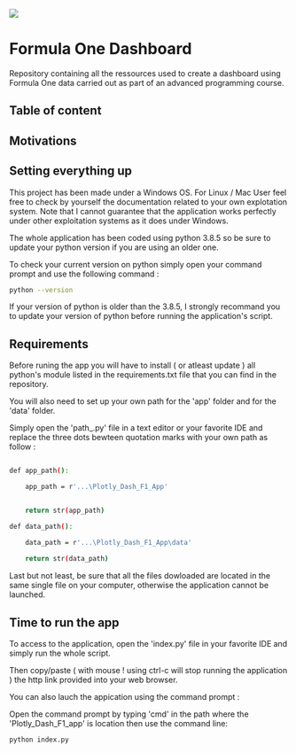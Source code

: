 
![](https://static.tickets-platform.com/img/pages/39/2131/255/media/2/desktop/image_group-4.jpg?ts=1567173136)

# Formula One Dashboard
Repository containing all the ressources used to create a dashboard using Formula One data carried out as part of an advanced programming course.

## Table of content

## Motivations

## Setting everything up

This project has been made under a Windows OS. For Linux / Mac User feel free to check by yourself the documentation related to your own explotation system.
Note that I cannot guarantee that the application works perfectly under other exploitation systems as it does under Windows.

The whole application has been coded using python 3.8.5 so be sure to update your python version if you are using an older one.

To check your current version on python simply open your command prompt and use the following command : 

```bash
python --version
```

If your version of python is older than the 3.8.5, I strongly recommand you to update your version of python before running the application's script.

## Requirements

Before runing the app you will have to install ( or atleast update ) all python's module listed in the requirements.txt file that you can find in the repository.

You will also need to set up your own path for the 'app' folder and for the 'data' folder.

Simply open the 'path_.py' file in a text editor or your favorite IDE and replace the three dots bewteen quotation marks with your own path as follow : 

```bash

def app_path():

    app_path = r'...\Plotly_Dash_F1_App'


    return str(app_path)

def data_path():

    data_path = r'...\Plotly_Dash_F1_App\data'
    
    return str(data_path)

```

Last but not least, be sure that all the files dowloaded are located in the same single file on your computer, otherwise the application cannot be launched.

## Time to run the app 

To access to the application, open the 'index.py' file in your favorite IDE and simply run the whole script.

Then copy/paste ( with mouse ! using ctrl-c will stop running the application ) the http link provided into your web browser.

You can also lauch the appication using the command prompt :

Open the command prompt by typing 'cmd' in the path where the 'Plotly_Dash_F1_app' is location then use the command line:

```bash
python index.py
```


